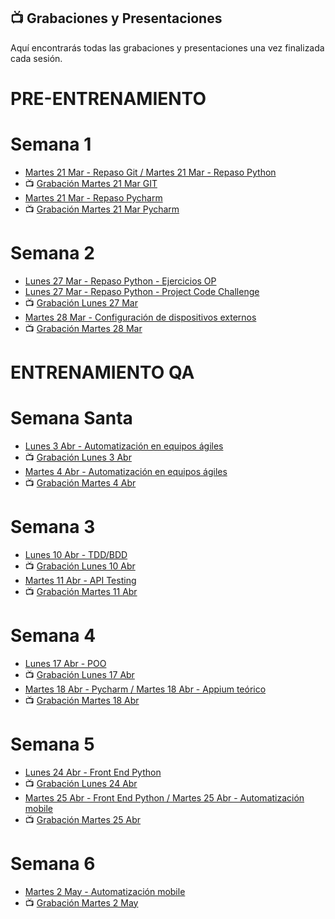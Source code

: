 ## 📺 Grabaciones y Presentaciones
Aquí encontrarás todas las grabaciones y presentaciones una vez finalizada cada sesión.

# PRE-ENTRENAMIENTO
# Semana 1
- [Martes 21 Mar - Repaso Git / ](https://drive.google.com/file/d/1LFfFCUCwrpAxaOd_zwrA-drxBfKSmoRR/view?usp=sharing)
[Martes 21 Mar - Repaso Python](https://drive.google.com/file/d/1uJfcz-2SN_VtICfiBf5HClRRbJaGo8L3/view?usp=sharing)
- 📺 [Grabación Martes 21 Mar GIT](https://drive.google.com/file/d/1ayUroCHIQnTmAyoHwmvlYUiVEPLJyqKY/view?usp=share_link)
- [Martes 21 Mar - Repaso Pycharm ](https://drive.google.com/file/d/1GSnFgpJZrkxG4dtBWCKZdkvesEIbcRGl/view?usp=sharing)
- 📺 [Grabación Martes 21 Mar Pycharm](https://drive.google.com/file/d/1wnJqUf6OSkAVk8OuzdRFwWrDeDCG0Qs0/view?usp=sharing)

# Semana 2
- [Lunes 27 Mar - Repaso Python - Ejercicios OP](https://drive.google.com/file/d/1rSXjHE49QUm3KXNtXhjMA1qyXPS3hNjC/view?usp=sharing) 
- [Lunes 27 Mar - Repaso Python - Project Code Challenge](https://drive.google.com/file/d/1SOIXdP1Gi6nhycTLmh692hyDD03aP3tn/view?usp=sharing) 
- 📺 [Grabación Lunes 27 Mar](https://drive.google.com/file/d/1iVptn_nd20_5EyzsV6Tg9iZR3HnWRDBo/view?usp=sharing)
- [Martes 28 Mar - Configuración de dispositivos externos]()
- 📺 [Grabación Martes 28 Mar]()

# ENTRENAMIENTO QA
# Semana Santa 
- [Lunes 3 Abr - Automatización en equipos ágiles]()
- 📺 [Grabación Lunes 3 Abr]()
- [Martes 4 Abr - Automatización en equipos ágiles]()
- 📺 [Grabación Martes 4 Abr]()

# Semana 3
- [Lunes 10 Abr - TDD/BDD]()
- 📺 [Grabación Lunes 10 Abr]()
- [Martes 11 Abr - API Testing]()
- 📺 [Grabación Martes 11 Abr]()

# Semana 4
- [Lunes 17 Abr - POO]()
- 📺 [Grabación Lunes 17 Abr]()
- [Martes 18 Abr - Pycharm / ]()
[Martes 18 Abr - Appium teórico]()
- 📺 [Grabación Martes 18 Abr]()

# Semana 5
- [Lunes 24 Abr - Front End Python ]()
- 📺 [Grabación Lunes 24 Abr]()
- [Martes 25 Abr - Front End Python / ]()
[Martes 25 Abr - Automatización mobile]()
- 📺 [Grabación Martes 25 Abr]()

# Semana 6
- [Martes 2 May - Automatización mobile]()
- 📺 [Grabación Martes 2 May]()
